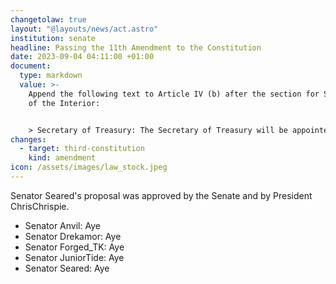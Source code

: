 ```yaml
---
changetolaw: true
layout: "@layouts/news/act.astro"
institution: senate
headline: Passing the 11th Amendment to the Constitution
date: 2023-09-04 04:11:00 +01:00
document:
  type: markdown
  value: >-
    Append the following text to Article IV (b) after the section for Secretary
    of the Interior:


    > Secretary of Treasury: The Secretary of Treasury will be appointed by the President and will serve for a one month term. The Secretary can be impeached by the President or an Enhanced Senate Motion. The secretary shall be responsible for: maintaining a detailed list of expenses and income of the Icenian government; managing the assets of the Icenian government as they see fit; the ability to appoint a commerce committee to work in conjunction with him for managing economic stimulus in icenia; Prepare a monthly report for the senate indicating Icenian national resources.
changes:
  - target: third-constitution
    kind: amendment
icon: /assets/images/law_stock.jpeg
---
```

Senator Seared's proposal was approved by the Senate and by President ChrisChrispie.<!--more-->

- Senator Anvil: Aye
- Senator Drekamor: Aye
- Senator Forged_TK: Aye
- Senator JuniorTide: Aye
- Senator Seared: Aye
